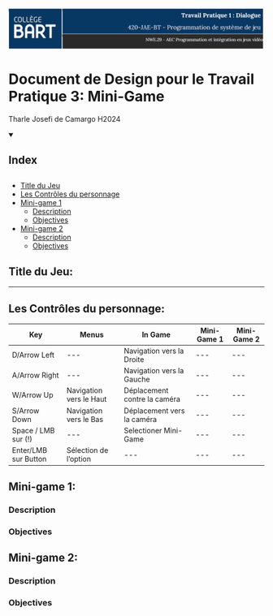 ![Header](https://github.com/tharle/sj_tp1_age_of_none/blob/main/header_readme.PNG)
# Document de Design pour le Travail Pratique 3: Mini-Game

Tharle Josefi de Camargo H2024

<details open>
<summary><h2>Index<h2></summary>

* [Title du Jeu](#title-du-jeu)
* [Les Contrôles du personnage](#les-contrôles-du-personnage)
* [Mini-game 1](#mini-game-1)
  * [Description](#description)
  * [Objectives](#objectives)
* [Mini-game 2](#mini-game-2)
  * [Description](#description-1)
  * [Objectives](#objectives-1)
</details>


## Title du Jeu:
---

## Les Contrôles du personnage:

Key | Menus |In Game | Mini-Game 1 | Mini-Game 2|
--- | --- | --- | --- | --- |
D/Arrow Left | --- | Navigation vers la Droite | --- | --- |
A/Arrow Right | --- | Navigation vers la Gauche | --- | --- |
W/Arrow Up | Navigation vers le Haut | Déplacement contre la caméra | --- | --- |
S/Arrow Down | Navigation vers le Bas | Déplacement vers la caméra | --- | --- |
Space / LMB sur (!) | --- | Selectioner Mini-Game | --- | ---|
Enter/LMB sur Button | Sélection de l’option | --- | --- | --- |

## Mini-game 1: 

### Description
### Objectives

## Mini-game 2: 

### Description
### Objectives
